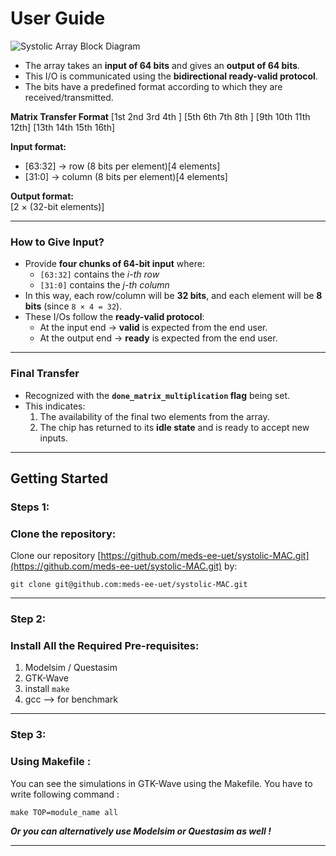 # User Guide

![Systolic Array Block Diagram](chip_top_level.png)  

- The array takes an **input of 64 bits** and gives an **output of 64 bits**.  
- This I/O is communicated using the **bidirectional ready-valid protocol**.  
- The bits have a predefined format according to which they are received/transmitted.  

**Matrix Transfer Format**
[1st  2nd  3rd  4th ]
[5th  6th  7th  8th ]
[9th  10th 11th 12th]
[13th 14th 15th 16th]

**Input format:**  
- [63:32] → row (8 bits per element)[4 elements]
- [31:0] → column (8 bits per element)[4 elements]


**Output format:**  
[2 × (32-bit elements)]


---

### How to Give Input?
- Provide **four chunks of 64-bit input** where:  
  - `[63:32]` contains the *i-th row*  
  - `[31:0]` contains the *j-th column*  
- In this way, each row/column will be **32 bits**, and each element will be **8 bits** (since `8 × 4 = 32`).  
- These I/Os follow the **ready-valid protocol**:  
  - At the input end → **valid** is expected from the end user.  
  - At the output end → **ready** is expected from the end user.  

---

### Final Transfer
- Recognized with the **`done_matrix_multiplication` flag** being set.  
- This indicates:  
  1. The availability of the final two elements from the array.  
  2. The chip has returned to its **idle state** and is ready to accept new inputs.  

---

## Getting Started


### Steps 1:
### Clone the repository:

Clone our repository [https://github.com/meds-ee-uet/systolic-MAC.git](https://github.com/meds-ee-uet/systolic-MAC.git) by:


```
git clone git@github.com:meds-ee-uet/systolic-MAC.git
```


---

### Step 2:
### Install All the Required Pre-requisites:

1. Modelsim / Questasim
2. GTK-Wave
3. install `make`
4. gcc --> for benchmark
---
### Step 3:
### Using Makefile :
You can see the simulations in GTK-Wave using the Makefile. You have to write following command :
```
make TOP=module_name all
```
***Or you can alternatively use Modelsim or Questasim as well !***

---
